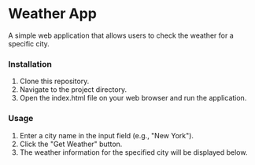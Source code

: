 # Weather App

A simple web application that allows users to check the weather for a specific city.

### Installation

1. Clone this repository.
2. Navigate to the project directory.
3. Open the index.html file on your web browser and run the application.

### Usage

1. Enter a city name in the input field (e.g., "New York").
2. Click the "Get Weather" button.
3. The weather information for the specified city will be displayed below.


